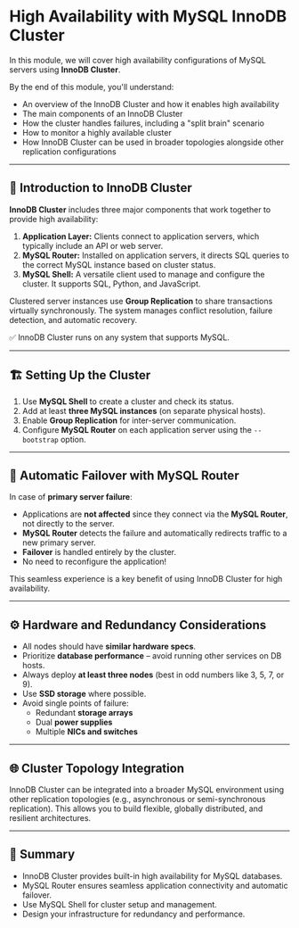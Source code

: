 # High Availability with MySQL InnoDB Cluster

In this module, we will cover high availability configurations of MySQL servers using **InnoDB Cluster**.

By the end of this module, you'll understand:

- An overview of the InnoDB Cluster and how it enables high availability  
- The main components of an InnoDB Cluster  
- How the cluster handles failures, including a "split brain" scenario  
- How to monitor a highly available cluster  
- How InnoDB Cluster can be used in broader topologies alongside other replication configurations  

---

## 🔧 Introduction to InnoDB Cluster

**InnoDB Cluster** includes three major components that work together to provide high availability:

1. **Application Layer:** Clients connect to application servers, which typically include an API or web server.  
2. **MySQL Router:** Installed on application servers, it directs SQL queries to the correct MySQL instance based on cluster status.  
3. **MySQL Shell:** A versatile client used to manage and configure the cluster. It supports SQL, Python, and JavaScript.

Clustered server instances use **Group Replication** to share transactions virtually synchronously. The system manages conflict resolution, failure detection, and automatic recovery.

✅ InnoDB Cluster runs on any system that supports MySQL.

---

## 🏗️ Setting Up the Cluster

1. Use **MySQL Shell** to create a cluster and check its status.
2. Add at least **three MySQL instances** (on separate physical hosts).
3. Enable **Group Replication** for inter-server communication.
4. Configure **MySQL Router** on each application server using the `--bootstrap` option.

---

## 🔄 Automatic Failover with MySQL Router

In case of **primary server failure**:

- Applications are **not affected** since they connect via the **MySQL Router**, not directly to the server.
- **MySQL Router** detects the failure and automatically redirects traffic to a new primary server.
- **Failover** is handled entirely by the cluster.
- No need to reconfigure the application!

This seamless experience is a key benefit of using InnoDB Cluster for high availability.

---

## ⚙️ Hardware and Redundancy Considerations

- All nodes should have **similar hardware specs**.
- Prioritize **database performance** – avoid running other services on DB hosts.
- Always deploy **at least three nodes** (best in odd numbers like 3, 5, 7, or 9).
- Use **SSD storage** where possible.
- Avoid single points of failure:
  - Redundant **storage arrays**
  - Dual **power supplies**
  - Multiple **NICs and switches**

---

## 🌐 Cluster Topology Integration

InnoDB Cluster can be integrated into a broader MySQL environment using other replication topologies (e.g., asynchronous or semi-synchronous replication). This allows you to build flexible, globally distributed, and resilient architectures.

---

## 📌 Summary

- InnoDB Cluster provides built-in high availability for MySQL databases.
- MySQL Router ensures seamless application connectivity and automatic failover.
- Use MySQL Shell for cluster setup and management.
- Design your infrastructure for redundancy and performance.
